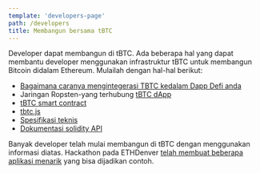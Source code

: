 ```yaml
---
template: 'developers-page'
path: /developers
title: Membangun bersama tBTC
---
```

Developer dapat membangun di tBTC. Ada beberapa hal yang dapat membantu developer menggunakan infrastruktur tBTC untuk membangun Bitcoin didalam Ethereum. Mulailah dengan hal-hal berikut:

- [Bagaimana caranya mengintegerasi TBTC kedalam Dapp Defi anda](/developers/how-to-integrate-tbtc-into-your-defi-dapp)
- Jaringan Ropsten-yang terhubung [tBTC dApp](https://dapp.test.tbtc.network/)
- [tBTC smart contract](https://github.com/keep-network/tbtc)
- [tbtc.js](https://github.com/keep-network/tbtc.js)
- [Spesifikasi teknis](http://docs.keep.network/tbtc/)
- [Dokumentasi solidity API](http://docs.keep.network/tbtc/solidity/)

Banyak developer telah mulai membangun di tBTC dengan menggunakan informasi diatas. Hackathon pada ETHDenver [telah membuat beberapa aplikasi menarik](https://blog.keep.network/bitcoin-earn-wins-ethdenver-tbtc-hackathon-prize-5233ce805468) yang bisa dijadikan contoh.
